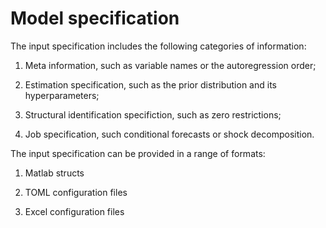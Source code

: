 
Model specification
====================

The input specification includes the following categories of information:

1. Meta information, such as variable names or the autoregression order;

2. Estimation specification, such as the prior distribution and its
   hyperparameters;

3. Structural identification specifiction, such as zero restrictions;

4. Job specification, such conditional forecasts or shock decomposition.


The input specification can be provided in a range of formats:

1. Matlab structs

2. TOML configuration files

3. Excel configuration files

